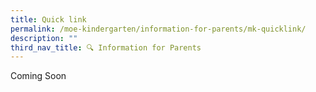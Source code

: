 ```yaml
---
title: Quick link
permalink: /moe-kindergarten/information-for-parents/mk-quicklink/
description: ""
third_nav_title: 🔍 Information for Parents
---
```

Coming Soon